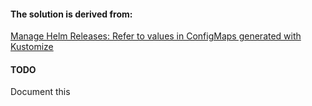 #### The solution is derived from:

[Manage Helm Releases: Refer to values in ConfigMaps generated with Kustomize](https://fluxcd.io/docs/guides/helmreleases/#refer-to-values-in-configmaps-generated-with-kustomize)

#### TODO

Document this
